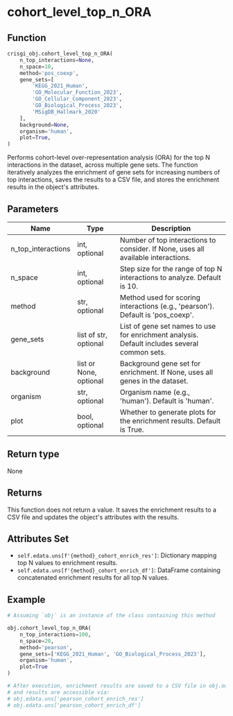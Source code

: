 # cohort_level_top_n_ORA

## Function

```python
crisgi_obj.cohort_level_top_n_ORA(
    n_top_interactions=None,
    n_space=10,
    method='pos_coexp',
    gene_sets=[
        'KEGG_2021_Human',
        'GO_Molecular_Function_2023',
        'GO_Cellular_Component_2023',
        'GO_Biological_Process_2023',
        'MSigDB_Hallmark_2020'
    ],
    background=None,
    organism='human',
    plot=True,
)
```

Performs cohort-level over-representation analysis (ORA) for the top N interactions in the dataset, across multiple gene sets. The function iteratively analyzes the enrichment of gene sets for increasing numbers of top interactions, saves the results to a CSV file, and stores the enrichment results in the object's attributes.

## Parameters

| Name                | Type      | Description                                                                                   |
|---------------------|-----------|-----------------------------------------------------------------------------------------------|
| n_top_interactions  | int, optional | Number of top interactions to consider. If None, uses all available interactions.         |
| n_space             | int, optional | Step size for the range of top N interactions to analyze. Default is 10.                  |
| method              | str, optional | Method used for scoring interactions (e.g., 'pearson'). Default is 'pos_coexp'.           |
| gene_sets           | list of str, optional | List of gene set names to use for enrichment analysis. Default includes several common sets. |
| background          | list or None, optional | Background gene set for enrichment. If None, uses all genes in the dataset.      |
| organism            | str, optional | Organism name (e.g., 'human'). Default is 'human'.                                        |
| plot                | bool, optional | Whether to generate plots for the enrichment results. Default is True.                   |

## Return type

None

## Returns

This function does not return a value. It saves the enrichment results to a CSV file and updates the object's attributes with the results.

## Attributes Set

- `self.edata.uns[f'{method}_cohort_enrich_res']`: Dictionary mapping top N values to enrichment results.
- `self.edata.uns[f'{method}_cohort_enrich_df']`: DataFrame containing concatenated enrichment results for all top N values.

## Example

```python
# Assuming `obj` is an instance of the class containing this method

obj.cohort_level_top_n_ORA(
    n_top_interactions=100,
    n_space=20,
    method='pearson',
    gene_sets=['KEGG_2021_Human', 'GO_Biological_Process_2023'],
    organism='human',
    plot=True
)

# After execution, enrichment results are saved to a CSV file in obj.out_dir,
# and results are accessible via:
# obj.edata.uns['pearson_cohort_enrich_res']
# obj.edata.uns['pearson_cohort_enrich_df']
```

